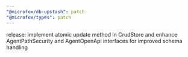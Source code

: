 ```yaml
---
"@microfox/db-upstash": patch
"@microfox/types": patch
---
```


release: implement atomic update method in CrudStore and enhance AgentPathSecurity and AgentOpenApi interfaces for improved schema handling
